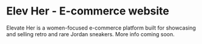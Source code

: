 # Elev Her - E-commerce website

Elevate Her is a women-focused e-commerce platform built for showcasing and selling retro and rare Jordan sneakers.
More info coming soon.